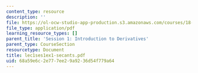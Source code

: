 ```yaml
---
content_type: resource
description: ''
file: https://ol-ocw-studio-app-production.s3.amazonaws.com/courses/18-01sc-single-variable-calculus-fall-2010/68a59e6c2e777ee29a9236d54f779a64_lec1ses1ex1-secants.pdf
file_type: application/pdf
learning_resource_types: []
parent_title: 'Session 1: Introduction to Derivatives'
parent_type: CourseSection
resourcetype: Document
title: lec1ses1ex1-secants.pdf
uid: 68a59e6c-2e77-7ee2-9a92-36d54f779a64
---
```

